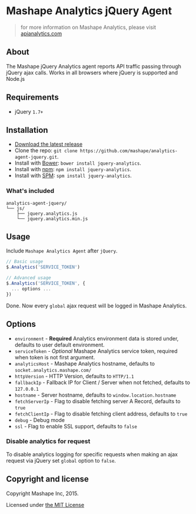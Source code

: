 # Mashape Analytics jQuery Agent

> for more information on Mashape Analytics, please visit [apianalytics.com](https://www.apianalytics.com)

## About

The Mashape jQuery Analytics agent reports API traffic passing through jQuery ajax calls. Works in all browsers where jQuery is supported and Node.js

## Requirements

- jQuery `1.7+`

## Installation

- [Download the latest release](https://github.com/Mashape/analytics-agent-jquery/releases)
- Clone the repo: `git clone https://github.com/mashape/analytics-agent-jquery.git`.
- Install with [Bower](http://bower.io): `bower install jquery-analytics`.
- Install with [npm](https://www.npmjs.com): `npm install jquery-analytics`.
- Install with [SPM](http://spmjs.io): `spm install jquery-analytics`.

### What's included

```
analytics-agent-jquery/
└── js/
    ├── jquery.analytics.js
    └── jquery.analytics.min.js
```

## Usage

Include `Mashape Analytics Agent` after `jQuery`.

```js
// Basic usage
$.Analytics('SERVICE_TOKEN')

// Advanced usage
$.Analytics('SERVICE_TOKEN', {
  ... options ...
})
```

Done. Now every `global` ajax request will be logged in Mashape Analytics.

## Options

- `environment` - **Required** Analytics environment data is stored under, defaults to user default environment.
- `serviceToken` - *Optional* Mashape Analytics service token, required when token is not first argument.
- `analyticsHost` - Mashape Analytics hostname, defaults to `socket.analytics.mashape.com/`
- `httpVersion` - HTTP Version, defaults to `HTTP/1.1`
- `fallbackIp` - Fallback IP for Client / Server when not fetched, defaults to `127.0.0.1`
- `hostname` - Server hostname, defaults to `window.location.hostname`
- `fetchServerIp` - Flag to disable fetching server A Record, defaults to `true`
- `fetchClientIp` - Flag to disable fetching client address, defaults to `true`
- `debug` - Debug mode
- `ssl` - Flag to enable SSL support, defaults to `false`

### Disable analytics for request

To disable analytics logging for specific requests when making an ajax request
via jQuery set `global` option to `false`.

## Copyright and license

Copyright Mashape Inc, 2015.

Licensed under [the MIT License](https://github.com/mashape/analytics-agent-java/blob/master/LICENSE)
